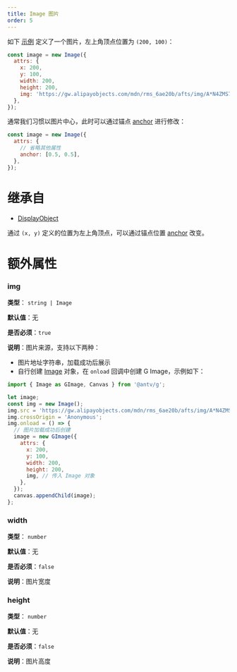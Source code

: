 ```yaml
---
title: Image 图片
order: 5
---
```


如下 [示例](/zh/examples/shape#image) 定义了一个图片，左上角顶点位置为 `(200, 100)`：

```javascript
const image = new Image({
  attrs: {
    x: 200,
    y: 100,
    width: 200,
    height: 200,
    img: 'https://gw.alipayobjects.com/mdn/rms_6ae20b/afts/img/A*N4ZMS7gHsUIAAAAAAAAAAABkARQnAQ',
  },
});
```

通常我们习惯以图片中心，此时可以通过锚点 [anchor](/zh/docs/api/display-object#anchor) 进行修改：

```javascript
const image = new Image({
  attrs: {
    // 省略其他属性
    anchor: [0.5, 0.5],
  },
});
```

# 继承自

- [DisplayObject](/zh/docs/api/basic/display-object)

通过 `(x, y)` 定义的位置为左上角顶点，可以通过锚点位置 [anchor](/zh/docs/api/display-object#anchor) 改变。

# 额外属性

### img

**类型**： `string | Image`

**默认值**：无

**是否必须**：`true`

**说明**：图片来源，支持以下两种：

- 图片地址字符串，加载成功后展示
- 自行创建 [Image](https://developer.mozilla.org/en-US/docs/Web/API/HTMLImageElement/Image) 对象，在 `onload` 回调中创建 G Image，示例如下：

```js
import { Image as GImage, Canvas } from '@antv/g';

let image;
const img = new Image();
img.src = 'https://gw.alipayobjects.com/mdn/rms_6ae20b/afts/img/A*N4ZMS7gHsUIAAAAAAAAAAABkARQnAQ';
img.crossOrigin = 'Anonymous';
img.onload = () => {
  // 图片加载成功后创建
  image = new GImage({
    attrs: {
      x: 200,
      y: 100,
      width: 200,
      height: 200,
      img, // 传入 Image 对象
    },
  });
  canvas.appendChild(image);
};
```

### width

**类型**： `number`

**默认值**：无

**是否必须**：`false`

**说明**：图片宽度

### height

**类型**： `number`

**默认值**：无

**是否必须**：`false`

**说明**：图片高度
